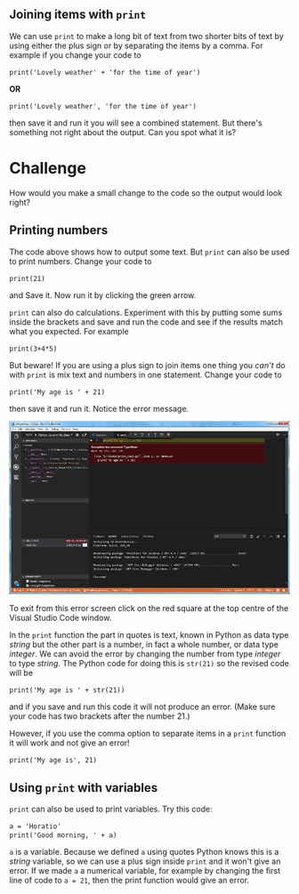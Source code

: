 Joining items with `print`
--------------------------
We can use `print` to make a long bit of text from two shorter bits of text by using either the plus sign or by separating the items by a comma. For example if you change your code to
```
print('Lovely weather' + 'for the time of year')
```
**OR**
```
print('Lovely weather', 'for the time of year')
```
then save it and run it you will see a combined statement. But there's something not right about the output. Can you spot what it is? 

Challenge
=========
How would you make a small change to the code so the output would look right?

Printing numbers
----------------
The code above shows how to output some text. But `print` can also be used to print numbers. Change your code to
```
print(21)
```
and Save it. Now run it by clicking the green arrow. 

`print` can also do calculations. Experiment with this by putting some sums inside the brackets and save and run the code and see if the results match what you expected. For example
```
print(3+4*5)
```
But beware! If you are using a plus sign to join items one thing you 
*can't* do with `print` is mix text and numbers in one statement. Change your code to
```
print('My age is ' + 21)
```
then save it and run it. Notice the error message.

![alt text](TypeError.png "Type Error")

To exit from this error screen click on the red square at the top centre of the Visual Studio Code window.

In the `print` function the part in quotes is text, known in Python as data type *string* but the other part is a number, in fact a whole number, or data type *integer*. We can avoid the error by changing the number from type *integer* to type *string*. The Python code for doing this is `str(21)` so the revised code will be
```
print('My age is ' + str(21))
```
and if you save and run this code it will not produce an error. (Make sure your code has two brackets after the number 21.)

However, if you use the comma option to separate items in a `print` function it will work and not give an error!
```
print('My age is', 21)
```

Using `print` with variables
----------------------------
`print` can also be used to print variables. Try this code:
```
a = 'Horatio'
print('Good morning, ' + a)
```
`a` is a variable. Because we defined `a` using quotes Python knows this is a *string* variable, so we can use a plus sign inside `print` and it won't give an error. If we made `a` a numerical variable, for example by changing the first line of code to `a = 21`, then the print function would give an error.

